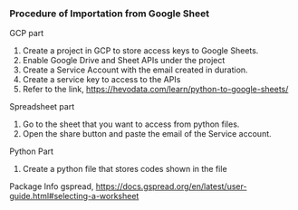 ### Procedure of Importation from Google Sheet

GCP part
1) Create a project in GCP to store access keys to Google Sheets.
2) Enable Google Drive and Sheet APIs under the project
3) Create a Service Account with the email created in duration.
4) Create a service key to access to the APIs
5) Refer to the link, https://hevodata.com/learn/python-to-google-sheets/

Spreadsheet part
1) Go to the sheet that you want to access from python files.
2) Open the share button and paste the email of the Service account.

Python Part
1) Create a python file that stores codes shown in the file

Package Info
gspread, https://docs.gspread.org/en/latest/user-guide.html#selecting-a-worksheet
